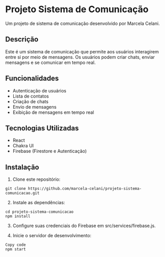 # Projeto Sistema de Comunicação

Um projeto de sistema de comunicação desenvolvido por Marcela Celani.

## Descrição

Este é um sistema de comunicação que permite aos usuários interagirem entre si por meio de mensagens. Os usuários podem criar chats, enviar mensagens e se comunicar em tempo real.

## Funcionalidades

- Autenticação de usuários
- Lista de contatos
- Criação de chats
- Envio de mensagens
- Exibição de mensagens em tempo real

## Tecnologias Utilizadas

- React
- Chakra UI
- Firebase (Firestore e Autenticação)

## Instalação

1. Clone este repositório:
```
git clone https://github.com/marcela-celani/projeto-sistema-comunicacao.git
```
2. Instale as dependências:
```
cd projeto-sistema-comunicacao
npm install
```

3. Configure suas credenciais do Firebase em src/services/firebase.js.

4. Inicie o servidor de desenvolvimento:
```
Copy code
npm start
```
